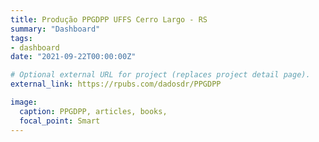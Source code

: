 ```yaml
---
title: Produção PPGDPP UFFS Cerro Largo - RS 
summary: "Dashboard"
tags:
- dashboard
date: "2021-09-22T00:00:00Z"

# Optional external URL for project (replaces project detail page).
external_link: https://rpubs.com/dadosdr/PPGDPP

image:
  caption: PPGDPP, articles, books, 
  focal_point: Smart
---
```


